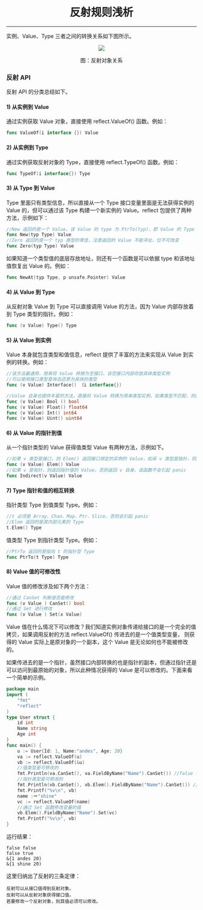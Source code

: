 <center><h1>反射规则浅析</h1></center>

---

实例、Value、Type 三者之间的转换关系如下图所示。

<div align=center> 
    <img src="img/9-反射/02-反射规则浅析/反射规则浅析.gif"/> 
    <p>图：反射对象关系</p>
</div>

### 反射 API

反射 API 的分类总结如下。

#### 1) 从实例到 Value

通过实例获取 Value 对象，直接使用 reflect.ValueOf() 函数。例如：

```go
func ValueOf(i interface {}) Value
```

#### 2) 从实例到 Type

通过实例获取反射对象的 Type，直接使用 reflect.TypeOf() 函数。例如：

```go
func TypeOf(i interface{}) Type
```

#### 3) 从 Type 到 Value

Type 里面只有类型信息，所以直接从一个 Type 接口变量里面是无法获得实例的 Value 的，但可以通过该 Type 构建一个新实例的 Value。reflect 包提供了两种方法，示例如下：

```go
//New 返回的是一个 Value，该 Value 的 type 为 PtrTo(typ)，即 Value 的 Type 是指定 typ 的指针类型
func New(typ Type) Value
//Zero 返回的是一个 typ 类型的零佳，注意返回的 Value 不能寻址，位不可改变
func Zero(typ Type) Value
```

如果知道一个类型值的底层存放地址，则还有一个函数是可以依据 type 和该地址值恢复出 Value 的。例如：

```go
func NewAt(typ Type, p unsafe.Pointer) Value
```

#### 4) 从 Value 到 Type

从反射对象 Value 到 Type 可以直接调用 Value 的方法，因为 Value 内部存放着到 Type 类型的指针。例如：

```go
func (v Value) Type() Type
```

#### 5) 从 Value 到实例

Value 本身就包含类型和值信息，reflect 提供了丰富的方法来实现从 Value 到实例的转换。例如：

```go
//该方法最通用，用来将 Value 转换为空接口，该空接口内部存放具体类型实例
//可以使用接口类型查询去还原为具体的类型
func (v Value) Interface() （i interface{})

//Value 自身也提供丰富的方法，直接将 Value 转换为简单类型实例，如果类型不匹配，则直接引起 panic
func (v Value) Bool () bool
func (v Value) Float() float64
func (v Value) Int() int64
func (v Value) Uint() uint64
```

#### 6) 从 Value 的指针到值

从一个指针类型的 Value 获得值类型 Value 有两种方法，示例如下。

```go
//如果 v 类型是接口，则 Elem() 返回接口绑定的实例的 Value，如采 v 类型是指针，则返回指针值的 Value，否则引起 panic
func (v Value) Elem() Value
//如果 v 是指针，则返回指针值的 Value，否则返回 v 自身，该函数不会引起 panic
func Indirect(v Value) Value
```

#### 7) Type 指针和值的相互转换

指针类型 Type 到值类型 Type。例如：

```go
//t 必须是 Array、Chan、Map、Ptr、Slice，否则会引起 panic
//Elem 返回的是其内部元素的 Type
t.Elem() Type
```

值类型 Type 到指针类型 Type。例如：

```go
//PtrTo 返回的是指向 t 的指针型 Type
func PtrTo(t Type) Type
```

#### 8) Value 值的可修改性

Value 值的修改涉及如下两个方法：

```go
//通过 CanSet 判断是否能修改
func (v Value ) CanSet() bool
//通过 Set 进行修改
func (v Value ) Set(x Value)
```

Value 值在什么情况下可以修改？我们知道实例对象传递给接口的是一个完全的值拷贝，如果调用反射的方法 reflect.ValueOf() 传进去的是一个值类型变量， 则获得的 Value 实际上是原对象的一个副本，这个 Value 是无论如何也不能被修改的。

如果传进去的是一个指针，虽然接口内部转换的也是指针的副本，但通过指针还是可以访问到最原始的对象，所以此种情况获得的 Value 是可以修改的。下面来看一个简单的示例。

```go
package main
import (
    "fmt"
    "reflect"
)
type User struct {
    id int
    Name string
    Age int
}
func main() {
    u := User{Id: 1, Name:"andes", Age: 20}
    va := reflect.ValueOf(u)
    vb := reflect.ValueOf(&u)
    //值类型是可修改的
    fmt.Println(va.CanSet(), va.FieldByName("Name").CanSet()) //false false
    //指针类型是可修改的
    fmt.Println(vb.CanSet(), vb.Elem().FieldByName("Name").CanSet()) //false     false
    fmt.Printf("%v\n", vb)
    name :＝"shine"
    vc := reflect.ValueOf(name)
    //通过 Set 函数修改变量的值
    vb.Elem().FieldByName("Name").Set(vc)
    fmt.Printf("%v\n", vb)
}
```

运行结果：

```
false false
false true
&{1 andes 20)
&{1 shine 20)
```

这里归纳出了反射的三条定律：

```
反射可以从接口值得到反射对象。
反射可以从反射对象获得接口值。
若要修改一个反射对象，则其值必须可以修改。
```
